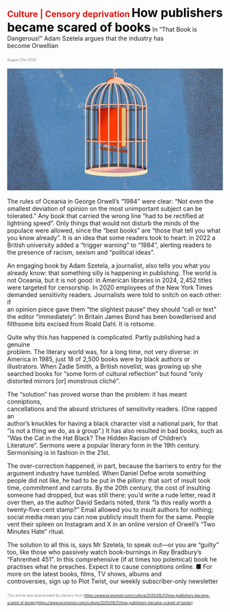 <span style="color:#E3120B; font-size:14.9pt; font-weight:bold;">Culture | Censory deprivation</span>
<span style="color:#000000; font-size:21.0pt; font-weight:bold;">How publishers became scared of books</span>
In “That Book is Dangerous!” Adam Szetela argues that the industry has  
become Orwellian

<span style="color:#808080; font-size:6.2pt;">August 21st 2025</span>
  

![](../images/068_How_publishers_became_scared_of_books/p0281_img01.jpeg)
  
The rules of Oceania in George Orwell’s “1984” were clear: “Not even the  
smallest deviation of opinion on the most unimportant subject can be  
tolerated.” Any book that carried the wrong line “had to be rectified at  
lightning speed”. Only things that would not disturb the minds of the  
populace were allowed, since the “best books” are “those that tell you what  
you know already”. It is an idea that some readers took to heart: in 2022 a  
British university added a “trigger warning” to “1984”, alerting readers to  
the presence of racism, sexism and “political ideas”.

An engaging book by Adam Szetela, a journalist, also tells you what you  
already know: that something silly is happening in publishing. The world is
not Oceania, but it is not good: in American libraries in 2024, 2,452 titles  
were targeted for censorship. In 2020 employees of the New York Times  
demanded sensitivity readers. Journalists were told to snitch on each other: if  
an opinion piece gave them “the slightest pause” they should “call or text”  
the editor “immediately”. In Britain James Bond has been bowdlerised and  
filthsome bits excised from Roald Dahl. It is rotsome.

Quite why this has happened is complicated. Partly publishing had a genuine  
problem. The literary world was, for a long time, not very diverse: in  
America in 1985, just 18 of 2,500 books were by black authors or  
illustrators. When Zadie Smith, a British novelist, was growing up she  
searched books for “some form of cultural reflection” but found “only  
distorted mirrors [or] monstrous cliché”.

The “solution” has proved worse than the problem: it has meant conniptions,  
cancellations and the absurd strictures of sensitivity readers. (One rapped an  
author’s knuckles for having a black character visit a national park, for that  
“is not a thing we do, as a group”.) It has also resulted in bad books, such as  
“Was the Cat in the Hat Black? The Hidden Racism of Children’s  
Literature”. Sermons were a popular literary form in the 19th century.  
Sermonising is in fashion in the 21st.

The over-correction happened, in part, because the barriers to entry for the  
argument industry have tumbled. When Daniel Defoe wrote something  
people did not like, he had to be put in the pillory: that sort of insult took  
time, commitment and carrots. By the 20th century, the cost of insulting  
someone had dropped, but was still there: you’d write a rude letter, read it  
over then, as the author David Sedaris noted, think “Is this really worth a  
twenty-five-cent stamp?” Email allowed you to insult authors for nothing;  
social media mean you can now publicly insult them for the same. People  
vent their spleen on Instagram and X in an online version of Orwell’s “Two  
Minutes Hate” ritual.

The solution to all this is, says Mr Szetela, to speak out—or you are “guilty”  
too, like those who passively watch book-burnings in Ray Bradbury’s  
“Fahrenheit 451”. In this comprehensive (if at times too polemical) book he  
practises what he preaches. Expect it to cause conniptions online. ■
For more on the latest books, films, TV shows, albums and  
controversies, sign up to Plot Twist, our weekly subscriber-only newsletter

<span style="color:#808080; font-size:6.2pt;">This article was downloaded by zlibrary from [https://www.economist.com//culture/2025/08/21/how-publishers-became-scared-of-books](https://www.economist.com//culture/2025/08/21/how-publishers-became-scared-of-books)</span>